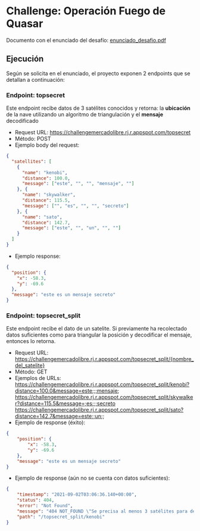 # Challenge: Operación Fuego de Quasar
Documento con el enunciado del desafío: [enunciado_desafio.pdf](https://github.com/fb91/triangulacion-ejercicio/tree/master/doc/enunciado_desafio.pdf)

## Ejecución
Según se solicita en el enunciado, el proyecto exponen 2 endpoints que se detallan a continuación:

### Endpoint: topsecret
Este endpoint recibe datos de 3 satélites conocidos y retorna: la **ubicación** de la nave utilizando un algoritmo de triangulación y el **mensaje** decodificado
* Request URL: https://challengemercadolibre.rj.r.appspot.com/topsecret
* Método: POST
* Ejemplo body del request:
```json
{
  "satellites": [
    {
      "name": "kenobi",
      "distance": 100.0,
      "message": ["este", "", "", "mensaje", ""]
    }, {
      "name": "skywalker",
      "distance": 115.5,
      "message": ["", "es", "", "", "secreto"]
    }, {
      "name": "sato",
      "distance": 142.7,
      "message": ["este", "", "un", "", ""]
    }
  ]
}
```
* Ejemplo response:
```json
{
  "position": {
    "x": -58.3,
    "y": -69.6
  },
  "message": "este es un mensaje secreto"
}
```

### Endpoint: topsecret_split
Este endpoint recibe el dato de un satelite. Si previamente ha recolectado datos suficientes como para triangular la posición y decodificar el mensaje, entonces lo retorna.
* Request URL: https://challengemercadolibre.rj.r.appspot.com/topsecret_split/{nombre_del_satelite}
* Método: GET
* Ejemplos de URLs:
  https://challengemercadolibre.rj.r.appspot.com/topsecret_split/kenobi?distance=100.0&message=este;;;mensaje;
  https://challengemercadolibre.rj.r.appspot.com/topsecret_split/skywalker?distance=115.5&message=;es;;;secreto
  https://challengemercadolibre.rj.r.appspot.com/topsecret_split/sato?distance=142.7&message=este;;un;;
* Ejemplo de response (éxito):
```json
{
    "position": {
        "x": -58.3,
        "y": -69.6
    },
    "message": "este es un mensaje secreto"
}
```
* Ejemplo de response (aún no se cuenta con datos suficientes):
```json
{
    "timestamp": "2021-09-02T03:06:36.140+00:00",
    "status": 404,
    "error": "Not Found",
    "message": "404 NOT_FOUND \"Se precisa al menos 3 satélites para determinar con precisión la ubicación\"; nested exception is java.lang.Exception: Se precisa al menos 3 satélites para determinar con precisión la ubicación",
    "path": "/topsecret_split/kenobi"
}
```